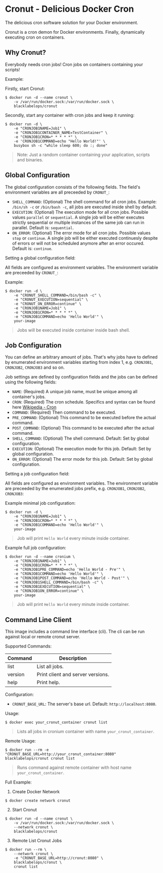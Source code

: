 # Cronut - Delicious Docker Cron

The delicious cron software solution for your Docker environment.

Cronut is a cron demon for Docker environments. Finally, dynamically executing cron on containers.

## Why Cronut?

Everybody needs cron jobs! Cron jobs on containers containing your scripts!

Example:

Firstly, start Cronut:

~~~~
$ docker run -d --name cronut \
    -v /var/run/docker.sock:/var/run/docker.sock \
    blacklabelops/cronut
~~~~

Secondly, start any container with cron jobs and keep it running:

~~~~
$ docker run -d \
    -e "CRONJOB1NAME=Job1" \
    -e "CRONJOB1CONTAINER_NAME=TestContainer" \
    -e "CRONJOB1CRON=* * * * *" \
    -e 'CRONJOB1COMMAND=echo "Hello World!"' \
    busybox sh -c "while sleep 600; do :; done"
~~~~

> Note: Just a random container containing your application, scripts and binaries.

## Global Configuration

The global configuration consists of the following fields. The field's environment variables are all preceeded by `CRONUT_`:

* `SHELL_COMMAND`: (Optional) The shell command for all cron jobs. Example: `/bin/sh -c` or `/bin/bash -c`, all jobs are executed inside shell by default.
* `EXECUTION`: (Optional) The execution mode for all cron jobs. Possible values `parallel` or `sequential`. A single job will be either executes strictly sequential or multiple instances of the same job can run in parallel. Default is: `sequential`.
* `ON_ERROR`: (Optional) The error mode for all cron jobs. Possible values `stop` or `continue`. A single job will be either executed continuesly despite of errors or will not be scheduled anymore after an error occured. Default is: `continue`.

Setting a global configuration field:

All fields are configured as environment variables. The environment variable are preceeded by `CRONUT_`:

Example:

~~~~
$ docker run -d \
    -e "CRONUT_SHELL_COMMAND=/bin/bash -c" \
    -e "CRONUT_EXECUTION=sequential" \
    -e "CRONUT_ON_ERROR=continue" \
    -e "CRONJOB1NAME=Job1" \
    -e "CRONJOB1CRON=* * * * *" \
    -e "CRONJOB1COMMAND=echo 'Hello World'" \
    your-image
~~~~

> Jobs will be executed inside container inside bash shell.

## Job Configuration

You can define an arbitrary amount of jobs. That's why jobs have to defined by enumerated environment variables starting from index 1, e.g. `CRONJOB1`, `CRONJOB2`, `CRONJOB3` and so on.

Job settings are defined by configuration fields and the jobs can be defined using the following fields:

* `NAME`: (Required) A unique job name, must be unique among all container's jobs.
* `CRON`: (Required) The cron schedule. Specifics and syntax can be found here [Wikipedia - Cron](https://en.wikipedia.org/wiki/Cron)
* `COMMAND`: (Required) Then command to be executed.
* `PRE_COMMAND`: (Optional) This command to be executed before the actual command.
* `POST_COMMAND`: (Optional) This command to be executed after the actual command.
* `SHELL_COMMAND`: (Optional) The shell command. Default: Set by global configuration.
* `EXECUTION`: (Optional) The execution mode for this job. Default: Set by global configuration.
* `ON_ERROR`: (Optional) The error mode for this job. Default: Set by global configuration.

Setting a job configuration field:

All fields are configured as environment variables. The environment variable are preceeded by the enumerated jobs prefix, e.g. `CRONJOB1`, `CRONJOB2`, `CRONJOB3`:

Example minimal job configuration:

~~~~
$ docker run -d \
    -e "CRONJOB1NAME=Job1" \
    -e "CRONJOB1CRON=* * * * *" \
    -e "CRONJOB1COMMAND=echo 'Hello World'" \
    your-image
~~~~

> Job will print `Hello World` every minute inside container.

Example full job configuration:

~~~~
$ docker run -d --name cronium \
    -e "CRONJOB1NAME=Job1" \
    -e "CRONJOB1CRON=* * * * *" \
    -e "CRONJOB1PRE_COMMAND=echo 'Hello World - Pre'" \
    -e "CRONJOB1COMMAND=echo 'Hello World'" \
    -e "CRONJOB1POST_COMMAND=echo 'Hello World - Post'" \
    -e "CRONJOB1SHELL_COMMAND=/bin/bash -c" \
    -e "CRONJOB1EXECUTION=sequential" \
    -e "CRONJOB1ON_ERROR=continue" \
    your-image
~~~~

> Job will print `Hello World` every minute inside container.

## Command Line Client

This image includes a command line interface (cli). The cli can be run against local or remote cronut server.

Supported Commands:

| Command | Description |
|---------|-------------|
| list | List all jobs. |
| version | Print client and server versions. |
| help | Print help. |

Configuration:

* `CRONUT_BASE_URL`: The server's base url. Default: `http://localhost:8080`.

Usage:

~~~~
$ docker exec your_cronut_container cronut list
~~~~

> Lists all jobs in cronium container with name `your_cronut_container`.

Remote Usage:

~~~~
$ docker run --rm -e "CRONUT_BASE_URL=http://your_cronut_container:8080" blacklabelops/cronut cronut list
~~~~

> Runs command against remote container with host name `your_cronut_container`.

Full Example:

1. Create Docker Network

~~~~
$ docker create network cronut
~~~~

2. Start Cronut

~~~~
$ docker run -d --name cronut \
    -v /var/run/docker.sock:/var/run/docker.sock \
    --network cronut \
    blacklabelops/cronut
~~~~

3. Remote List Cronut Jobs

~~~~
$ docker run --rm \
    --network cronut \
    -e "CRONUT_BASE_URL=http://cronut:8080" \
    blacklabelops/cronut \
    cronut list
~~~~
